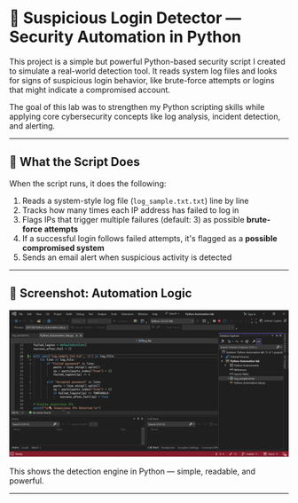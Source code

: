# 🔐 Suspicious Login Detector — Security Automation in Python

This project is a simple but powerful Python-based security script I created to simulate a real-world detection tool. It reads system log files and looks for signs of suspicious login behavior, like brute-force attempts or logins that might indicate a compromised account.

The goal of this lab was to strengthen my Python scripting skills while applying core cybersecurity concepts like log analysis, incident detection, and alerting.

---

## 🧠 What the Script Does

When the script runs, it does the following:

1. Reads a system-style log file (`log_sample.txt.txt`) line by line
2. Tracks how many times each IP address has failed to log in
3. Flags IPs that trigger multiple failures (default: 3) as possible **brute-force attempts**
4. If a successful login follows failed attempts, it's flagged as a **possible compromised system**
5. Sends an email alert when suspicious activity is detected

---

## 🧪 Screenshot: Automation Logic

![Automation Script](Automation%20script.png)

This shows the detection engine in Python — simple, readable, and powerful.

---

